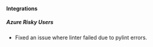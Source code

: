 
#### Integrations
##### Azure Risky Users
- Fixed an issue where linter failed due to pylint errors.
